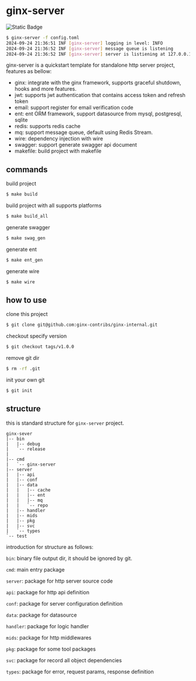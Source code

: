 # ginx-server

![Static Badge](https://img.shields.io/badge/go-1.23-blue)

```bash
$ ginx-server -f config.toml
2024-09-24 21:36:51 INF [ginx-server] logging in level: INFO
2024-09-24 21:36:52 INF [ginx-server] message queue is listening
2024-09-24 21:36:52 INF [ginx-server] server is listiening at 127.0.0.1:8080
```
ginx-server is a quickstart template for standalone http server project, features as bellow:

* ginx: integrate with the ginx framework, supports graceful shutdown, hooks and more features.
* jwt: supports jwt authentication that contains access token and refresh token
* email: support register for email verification code
* ent: ent ORM framework, support datasource from mysql, postgresql, sqlite
* redis: supports redis cache
* mq: support message queue, default using Redis Stream.
* wire: dependency injection with wire
* swagger: support generate swagger api document 
* makefile: build project with makefile


## commands

build project
```bash
$ make build
```
build project with all supports platforms
```bash
$ make build_all
```
generate swagger
```bash
$ make swag_gen
```
generate ent 
```bash
$ make ent_gen
```
generate wire
```bash
$ make wire
```

## how to use

clone this project
```bash
$ git clone git@github.com:ginx-contribs/ginx-internal.git
```
checkout specify version
```bash
$ git checkout tags/v1.0.0
```
remove git dir
```bash
$ rm -rf .git
```
init your own git
```bash
$ git init
```


## structure
this is standard structure for `ginx-server` project.
```
ginx-sever
|-- bin
|   |-- debug
|   `-- release
|       
|-- cmd
|   `-- ginx-server
|-- server
|   |-- api
|   |-- conf
|   |-- data
|   |   |-- cache
|   |   |-- ent
|   |   |-- mq
|   |   `-- repo
|   |-- handler
|   |-- mids
|   |-- pkg
|   |-- svc
|   `-- types
`-- test
```
introduction for structure as follows:

`bin`: binary file output dir, it should be ignored by git.

`cmd`: main entry package

`server`: package for http server source code 

`api`: package for http api definition

`conf`: package for server configuration definition

`data`: package for datasource

`handler`: package for logic handler

`mids`: package for http middlewares

`pkg`: package for some tool packages

`svc`: package for record all object dependencies

`types`: package for error, request params, response definition


